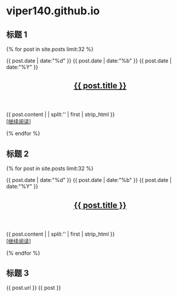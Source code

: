 # viper140.github.io

## 标题 1

{% for post in site.posts limit:32 %}

<article class="post">
    <div class="date">
        <span class="day">{{ post.date | date:"%d" }}</span>
        <span class="month">{{ post.date | date:"%b" }}</span>
        <span class="year">{{ post.date | date:"%Y" }}</span>
    </div>
     <header>
        <h2><a href="{{post.url}}" title="{{ post.title }}">{{ post.title }}</a></h2>
     </header>
     <div class="con">
        <p>
            {{ post.content  | | split:'<!--more-->' | first | strip_html }}
            <br>
            <a class="more" href="{{ post.url }}">[继续阅读]</a>
        </p>
     </div>
</article>
{% endfor %}

## 标题 2

{% for post in site.posts limit:32 %}

<article>
    <div>
        <span>{{ post.date | date:"%d" }}</span>
        <span>{{ post.date | date:"%b" }}</span>
        <span>{{ post.date | date:"%Y" }}</span>
    </div>
     <header>
        <h2><a href="{{post.url}}" title="{{ post.title }}">{{ post.title }}</a></h2>
     </header>
     <div>
        <p>
            {{ post.content  | | split:'<!--more-->' | first | strip_html }}
            <br>
            <a class="more" href="/singleton-pattern.md">[继续阅读]</a>
        </p>
     </div>
</article>
{% endfor %}

## 标题 3

{{ post.url }}
{{ post }}
